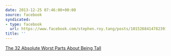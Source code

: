 ```yaml
---
date: 2013-12-25 07:46:00+00:00
source: facebook
syndicated:
- type: facebook
  url: https://www.facebook.com/stephen.roy.tang/posts/10152684147823912
title: ''
---
```


[The 32 Absolute Worst Parts About Being Tall](https://www.buzzfeed.com/awesomer/the-absolute-worst-parts-about-being-tall)